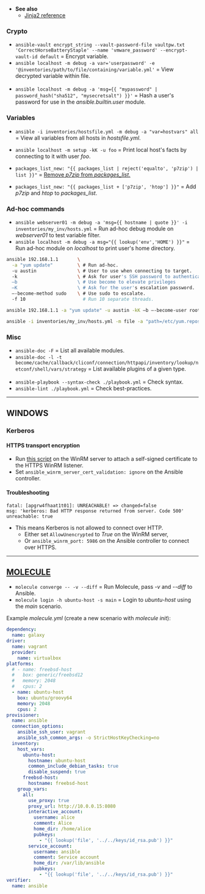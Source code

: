 - **See also**
  - [Jinja2 reference](https://jinja2docs.readthedocs.io/en/stable/)

### Crypto

- `ansible-vault encrypt_string --vault-password-file vaultpw.txt 'CorrectHorseBatteryStaple' --name 'vmware_password' --encrypt-vault-id default` = Encrypt variable.
- `ansible localhost -m debug -a var='userpassword' -e '@inventories/path/to/file/containing/variable.yml'` = View decrypted variable within file.
<br><br>
- `ansible localhost -m debug -a 'msg={{ "mypassword" | password_hash("sha512", "mysecretsalt") }}'` = Hash a user's password for use in the *ansible.builtin.user* module.

### Variables

- `ansible -i inventories/hostsfile.yml -m debug -a "var=hostvars" all` = View all variables from all hosts in *hostsfile.yml*.
- `ansible localhost -m setup -kK -u foo` = Print local host's facts by connecting to it with user *foo*.

- `packages_list_new: "{{ packages_list | reject('equalto', 'p7zip') | list }}"` = [Remove *p7zip* from *packages_list*.](https://docs.ansible.com/ansible/latest/user_guide/complex_data_manipulation.html#omit-elements-from-a-list)
- `packages_list_new: "{{ packages_list + ['p7zip', 'htop'] }}"` = Add *p7zip* and *htop* to *packages_list*.

### Ad-hoc commands

- `ansible webserver01 -m debug -a 'msg={{ hostname | quote }}' -i inventories/my_inv/hosts.yml` = Run ad-hoc debug module on *webserver01* to test variable filter.
- `ansible localhost -m debug -a msg="{{ lookup('env','HOME') }}"` = Run ad-hoc module on *localhost* to print user's home directory.

```bash
ansible 192.168.1.1       \
  -a "yum update"         \ # Run ad-hoc.
  -u austin               \ # User to use when connecting to target.
  -k                      \ # Ask for user's SSH password to authenticate.
  –b                      \ # Use become to elevate privileges
  –K                      \ # Ask for the user's escalation password.
  –-become-method sudo    \ # Use sudo to escalate.
  -f 10                     # Run 10 separate threads.

ansible 192.168.1.1 -a "yum update" -u austin -kK –b –-become-user root –-become-method sudo -f 10
```

```bash
ansible -i inventories/my_inv/hosts.yml -m file -a "path=/etc/yum.repos.d/elasticsearch.repo state=absent" linux_group -kK
```

### Misc

- `ansible-doc -F`                                 = List all available modules.
- `ansible-doc -l -t become/cache/callback/cliconf/connection/httpapi/inventory/lookup/netconf/shell/vars/strategy` = List available plugins of a given type.
<br><br>
- `ansible-playbook --syntax-check ./playbook.yml` = Check syntax.
- `ansible-lint ./playbook.yml`                    = Check best-practices.

---
## WINDOWS

### Kerberos

#### HTTPS transport encryption
- Run [this script](https://github.com/ansible/ansible/blob/devel/examples/scripts/ConfigureRemotingForAnsible.ps1) on the
  WinRM server to attach a self-signed certificate to the HTTPS WinRM listener.
- Set `ansible_winrm_server_cert_validation: ignore` on the Ansible controller.

#### Troubleshooting
```
fatal: [apgrw4fhaat1t01]: UNREACHABLE! => changed=false
msg: 'kerberos: Bad HTTP response returned from server. Code 500'
unreachable: true
```
- This means Kerberos is not allowed to connect over HTTP.
  - Either set `AllowUnencrypted` to *True* on the WinRM server,
  - Or `ansible_winrm_port: 5986` on the Ansible controller to connect over HTTPS.

---
## [MOLECULE](https://molecule.readthedocs.io/en/latest/)

- `molecule converge -- -v --diff` = Run Molecule, pass *-v* and *--diff* to Ansible.
- `molecule login -h ubuntu-host -s main` = Login to *ubuntu-host* using the *main* scenario.

Example *molecule.yml* (create a new scenario with *molecule init*):
```yaml
dependency:
  name: galaxy
driver:
  name: vagrant
  provider:
    name: virtualbox
platforms:
  # - name: freebsd-host
  #   box: generic/freebsd12
  #   memory: 2048
  #   cpus: 2
  - name: ubuntu-host
    box: ubuntu/groovy64
    memory: 2048
    cpus: 2
provisioner:
  name: ansible
  connection_options:
    ansible_ssh_user: vagrant
    ansible_ssh_common_args: -o StrictHostKeyChecking=no
  inventory:
    host_vars:
      ubuntu-host:
        hostname: ubuntu-host
        common_include_debian_tasks: true
        disable_suspend: true
      freebsd-host:
        hostname: freebsd-host
    group_vars:
      all:
        use_proxy: true
        proxy_url: http://10.0.0.15:8080
        interactive_account:
          username: alice
          comment: Alice
          home_dir: /home/alice
          pubkeys:
            - "{{ lookup('file', '../../keys/id_rsa.pub') }}"
        service_account:
          username: ansible
          comment: Service account
          home_dir: /var/lib/ansible
          pubkeys:
            - "{{ lookup('file', '../../keys/id_rsa.pub') }}"
verifier:
  name: ansible
```
